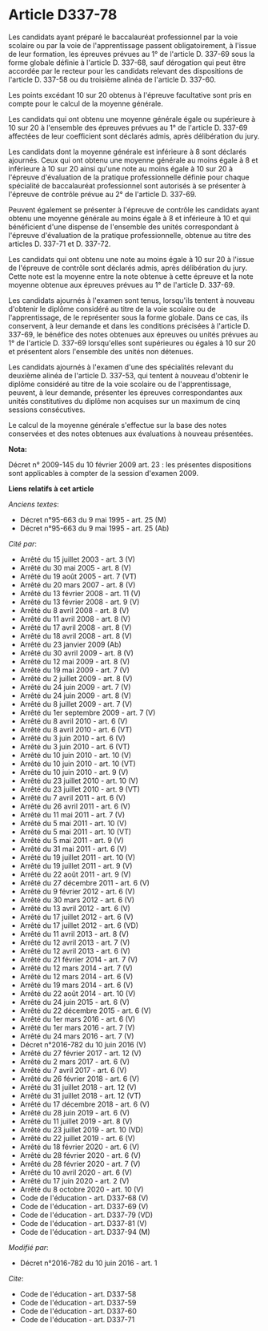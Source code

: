 # Article D337-78

Les candidats ayant préparé le baccalauréat professionnel par la voie scolaire ou par la voie de l'apprentissage passent
obligatoirement, à l'issue de leur formation, les épreuves prévues au 1° de l'article D. 337-69 sous la forme globale définie
à l'article D. 337-68, sauf dérogation qui peut être accordée par le recteur pour les candidats relevant des dispositions de
l'article D. 337-58 ou du troisième alinéa de l'article D. 337-60.

Les points excédant 10 sur 20 obtenus à l'épreuve facultative sont pris en compte pour le calcul de la moyenne générale. 

Les candidats qui ont obtenu une moyenne générale égale ou supérieure à 10 sur 20 à l'ensemble des épreuves prévues au 1° de
l'article D. 337-69 affectées de leur coefficient sont déclarés admis, après délibération du jury. 

Les candidats dont la moyenne générale est inférieure à 8 sont déclarés ajournés. Ceux qui ont obtenu une moyenne générale au
moins égale à 8 et inférieure à 10 sur 20 ainsi qu'une note au moins égale à 10 sur 20 à l'épreuve d'évaluation de la
pratique professionnelle définie pour chaque spécialité de baccalauréat professionnel sont autorisés à se présenter à
l'épreuve de contrôle prévue au 2° de l'article D. 337-69. 

Peuvent également se présenter à l'épreuve de contrôle les candidats ayant obtenu une moyenne générale au moins égale à 8 et
inférieure à 10 et qui bénéficient d'une dispense de l'ensemble des unités correspondant à l'épreuve d'évaluation de la
pratique professionnelle, obtenue au titre des articles D. 337-71 et D. 337-72. 

Les candidats qui ont obtenu une note au moins égale à 10 sur 20 à l'issue de l'épreuve de contrôle sont déclarés admis,
après délibération du jury. Cette note est la moyenne entre la note obtenue à cette épreuve et la note moyenne obtenue aux
épreuves prévues au 1° de l'article D. 337-69. 

Les candidats ajournés à l'examen sont tenus, lorsqu'ils tentent à nouveau d'obtenir le diplôme considéré au titre de la voie
scolaire ou de l'apprentissage, de le représenter sous la forme globale. Dans ce cas, ils conservent, à leur demande et dans
les conditions précisées à l'article D. 337-69, le bénéfice des notes obtenues aux épreuves ou unités prévues au 1° de
l'article D. 337-69 lorsqu'elles sont supérieures ou égales à 10 sur 20 et présentent alors l'ensemble des unités non
détenues. 

Les candidats ajournés à l'examen d'une des spécialités relevant du deuxième alinéa de l'article D. 337-53, qui tentent à
nouveau d'obtenir le diplôme considéré au titre de la voie scolaire ou de l'apprentissage, peuvent, à leur demande, présenter
les épreuves correspondantes aux unités constitutives du diplôme non acquises sur un maximum de cinq sessions consécutives.  

Le calcul de la moyenne générale s'effectue sur la base des notes conservées et des notes obtenues aux évaluations à nouveau
présentées.

**Nota:**

Décret n° 2009-145 du 10 février 2009 art. 23 : les présentes dispositions sont applicables à compter de la session d'examen
2009.

**Liens relatifs à cet article**

_Anciens textes_:

  - Décret n°95-663 du 9 mai 1995 - art. 25 (M)
  - Décret n°95-663 du 9 mai 1995 - art. 25 (Ab)

_Cité par_:

  - Arrêté du 15 juillet 2003 - art. 3 (V)
  - Arrêté du 30 mai 2005 - art. 8 (V)
  - Arrêté du 19 août 2005 - art. 7 (VT)
  - Arrêté du 20 mars 2007 - art. 8 (V)
  - Arrêté du 13 février 2008 - art. 11 (V)
  - Arrêté du 13 février 2008 - art. 9 (V)
  - Arrêté du 8 avril 2008 - art. 8 (V)
  - Arrêté du 11 avril 2008 - art. 8 (V)
  - Arrêté du 17 avril 2008 - art. 8 (V)
  - Arrêté du 18 avril 2008 - art. 8 (V)
  - Arrêté du 23 janvier 2009 (Ab)
  - Arrêté du 30 avril 2009 - art. 8 (V)
  - Arrêté du 12 mai 2009 - art. 8 (V)
  - Arrêté du 19 mai 2009 - art. 7 (V)
  - Arrêté du 2 juillet 2009 - art. 8 (V)
  - Arrêté du 24 juin 2009 - art. 7 (V)
  - Arrêté du 24 juin 2009 - art. 8 (V)
  - Arrêté du 8 juillet 2009 - art. 7 (V)
  - Arrêté du 1er septembre 2009 - art. 7 (V)
  - Arrêté du 8 avril 2010 - art. 6 (V)
  - Arrêté du 8 avril 2010 - art. 6 (VT)
  - Arrêté du 3 juin 2010 - art. 6 (V)
  - Arrêté du 3 juin 2010 - art. 6 (VT)
  - Arrêté du 10 juin 2010 - art. 10 (V)
  - Arrêté du 10 juin 2010 - art. 10 (VT)
  - Arrêté du 10 juin 2010 - art. 9 (V)
  - Arrêté du 23 juillet 2010 - art. 10 (V)
  - Arrêté du 23 juillet 2010 - art. 9 (VT)
  - Arrêté du 7 avril 2011 - art. 6 (V)
  - Arrêté du 26 avril 2011 - art. 6 (V)
  - Arrêté du 11 mai 2011 - art. 7 (V)
  - Arrêté du 5 mai 2011 - art. 10 (V)
  - Arrêté du 5 mai 2011 - art. 10 (VT)
  - Arrêté du 5 mai 2011 - art. 9 (V)
  - Arrêté du 31 mai 2011 - art. 6 (V)
  - Arrêté du 19 juillet 2011 - art. 10 (V)
  - Arrêté du 19 juillet 2011 - art. 9 (V)
  - Arrêté du 22 août 2011 - art. 9 (V)
  - Arrêté du 27 décembre 2011 - art. 6 (V)
  - Arrêté du 9 février 2012 - art. 6 (V)
  - Arrêté du 30 mars 2012 - art. 6 (V)
  - Arrêté du 13 avril 2012 - art. 6 (V)
  - Arrêté du 17 juillet 2012 - art. 6 (V)
  - Arrêté du 17 juillet 2012 - art. 6 (VD)
  - Arrêté du 11 avril 2013 - art. 8 (V)
  - Arrêté du 12 avril 2013 - art. 7 (V)
  - Arrêté du 12 avril 2013 - art. 6 (V)
  - Arrêté du 21 février 2014 - art. 7 (V)
  - Arrêté du 12 mars 2014 - art. 7 (V)
  - Arrêté du 12 mars 2014 - art. 6 (V)
  - Arrêté du 19 mars 2014 - art. 6 (V)
  - Arrêté du 22 août 2014 - art. 10 (V)
  - Arrêté du 24 juin 2015 - art. 6 (V)
  - Arrêté du 22 décembre 2015 - art. 6 (V)
  - Arrêté du 1er mars 2016 - art. 6 (V)
  - Arrêté du 1er mars 2016 - art. 7 (V)
  - Arrêté du 24 mars 2016 - art. 7 (V)
  - Décret n°2016-782 du 10 juin 2016 (V)
  - Arrêté du 27 février 2017 - art. 12 (V)
  - Arrêté du 2 mars 2017 - art. 6 (V)
  - Arrêté du 7 avril 2017 - art. 6 (V)
  - Arrêté du 26 février 2018 - art. 6 (V)
  - Arrêté du 31 juillet 2018 - art. 12 (V)
  - Arrêté du 31 juillet 2018 - art. 12 (VT)
  - Arrêté du 17 décembre 2018 - art. 6 (V)
  - Arrêté du 28 juin 2019 - art. 6 (V)
  - Arrêté du 11 juillet 2019 - art. 8 (V)
  - Arrêté du 23 juillet 2019 - art. 10 (VD)
  - Arrêté du 22 juillet 2019 - art. 6 (V)
  - Arrêté du 18 février 2020 - art. 6 (V)
  - Arrêté du 28 février 2020 - art. 6 (V)
  - Arrêté du 28 février 2020 - art. 7 (V)
  - Arrêté du 10 avril 2020 - art. 6 (V)
  - Arrêté du 17 juin 2020 - art. 2 (V)
  - Arrêté du 8 octobre 2020 - art. 10 (V)
  - Code de l'éducation - art. D337-68 (V)
  - Code de l'éducation - art. D337-69 (V)
  - Code de l'éducation - art. D337-79 (VD)
  - Code de l'éducation - art. D337-81 (V)
  - Code de l'éducation - art. D337-94 (M)

_Modifié par_:

  - Décret n°2016-782 du 10 juin 2016 - art. 1

_Cite_:

  - Code de l'éducation - art. D337-58
  - Code de l'éducation - art. D337-59
  - Code de l'éducation - art. D337-60
  - Code de l'éducation - art. D337-71
